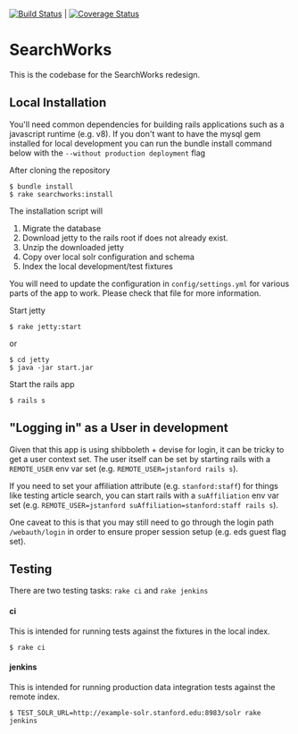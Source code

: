 [![Build Status](https://travis-ci.org/sul-dlss/SearchWorks.svg?branch=master)](https://travis-ci.org/sul-dlss/SearchWorks) | [![Coverage Status](https://coveralls.io/repos/sul-dlss/SearchWorks/badge.png)](https://coveralls.io/r/sul-dlss/SearchWorks)

# SearchWorks

This is the codebase for the SearchWorks redesign.

## Local Installation

You'll need common dependencies for building rails applications such as a javascript runtime (e.g. v8).  If you don't want to have the mysql gem installed for local development you can run the bundle install command below with the `--without production deployment` flag

After cloning the repository

    $ bundle install
    $ rake searchworks:install

The installation script will

1. Migrate the database
2. Download jetty to the rails root if does not already exist.
3. Unzip the downloaded jetty
4. Copy over local solr configuration and schema
5. Index the local development/test fixtures

You will need to update the configuration in `config/settings.yml` for various parts of the app to work.  Please check that file for more information.

Start jetty

    $ rake jetty:start

or

    $ cd jetty
    $ java -jar start.jar

Start the rails app

    $ rails s

## "Logging in" as a User in development

Given that this app is using shibboleth + devise for login, it can be tricky to get a user context set.  The user itself can be set by starting rails with a `REMOTE_USER` env var set (e.g. `REMOTE_USER=jstanford rails s`).

If you need to set your affiliation attribute (e.g. `stanford:staff`) for things like testing article search, you can start rails with a `suAffiliation` env var set (e.g. `REMOTE_USER=jstanford suAffiliation=stanford:staff rails s`).

One caveat to this is that you may still need to go through the login path `/webauth/login` in order to ensure proper session setup (e.g. eds guest flag set).

## Testing

There are two testing tasks: `rake ci` and `rake jenkins`

#### ci

This is intended for running tests against the fixtures in the local index.

    $ rake ci

#### jenkins

This is intended for running production data integration tests against the remote index.

    $ TEST_SOLR_URL=http://example-solr.stanford.edu:8983/solr rake jenkins
